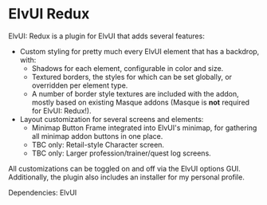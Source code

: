 # ElvUI Redux
ElvUI: Redux is a plugin for ElvUI that adds several features:
* Custom styling for pretty much every ElvUI element that has a backdrop, with:
  *  Shadows for each element, configurable in color and size.
  *  Textured borders, the styles for which can be set globally, or overridden per element type.
    *  A number of border style textures are included with the addon, mostly based on existing Masque addons (Masque is **not** required for ElvUI: Redux!).
* Layout customization for several screens and elements:
  * Minimap Button Frame integrated into ElvUI's minimap, for gathering all minimap addon buttons in one place.
  * TBC only: Retail-style Character screen.
  * TBC only: Larger profession/trainer/quest log screens.

All customizations can be toggled on and off via the ElvUI options GUI.
Additionally, the plugin also includes an installer for my personal profile.

Dependencies: ElvUI
